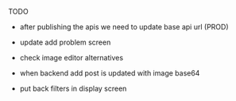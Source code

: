 TODO

- after publishing the apis we need to update base api url (PROD)
- update add problem screen
- check image editor alternatives

- when backend add post is updated with image base64
- put back filters in display screen
